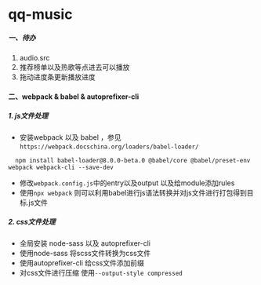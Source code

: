 # qq-music


##### 一、待办
1. audio.src
2. 推荐榜单以及热歌等点进去可以播放
3. 拖动进度条更新播放进度



#### 二、webpack & babel & autoprefixer-cli
##### 1. js文件处理
  * 安装webpack 以及 babel ，参见`https://webpack.docschina.org/loaders/babel-loader/`
  ```
    npm install babel-loader@8.0.0-beta.0 @babel/core @babel/preset-env webpack webpack-cli --save-dev
  ```
  * 修改`webpack.config.js`中的entry以及output 以及给module添加rules
  * 使用`npx webpack` 则可以利用babel进行js语法转换并对js文件进行打包得到目标.js文件
##### 2. css文件处理
  * 全局安装 node-sass 以及 autoprefixer-cli
  * 使用node-sass 将scss文件转换为css文件
  * 使用autoprefixer-cli 给css文件添加前缀
  * 对css文件进行压缩 使用`--output-style compressed`
